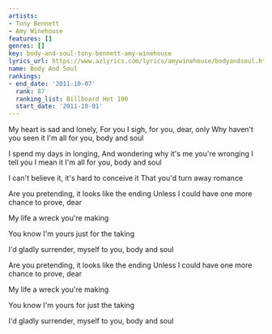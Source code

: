 ```yaml
---
artists:
- Tony Bennett
- Amy Winehouse
features: []
genres: []
key: body-and-soul-tony-bennett-amy-winehouse
lyrics_url: https://www.azlyrics.com/lyrics/amywinehouse/bodyandsoul.html
name: Body And Soul
rankings:
- end_date: '2011-10-07'
  rank: 87
  ranking_list: Billboard Hot 100
  start_date: '2011-10-01'
---
```



My heart is sad and lonely,
For you I sigh, for you, dear, only
Why haven't you seen it
I'm all for you, body and soul


I spend my days in longing,
And wondering why it's me you're wronging
I tell you I mean it
I'm all for you, body and soul


I can't believe it, it's hard to conceive it
That you'd turn away romance


Are you pretending, it looks like the ending
Unless I could have one more chance to prove, dear


My life a wreck you're making


You know I'm yours just for the taking


I'd gladly surrender, myself to you, body and soul




Are you pretending, it looks like the ending
Unless I could have one more chance to prove, dear


My life a wreck you're making


You know I'm yours for just the taking


I'd gladly surrender, myself to you, body and soul



